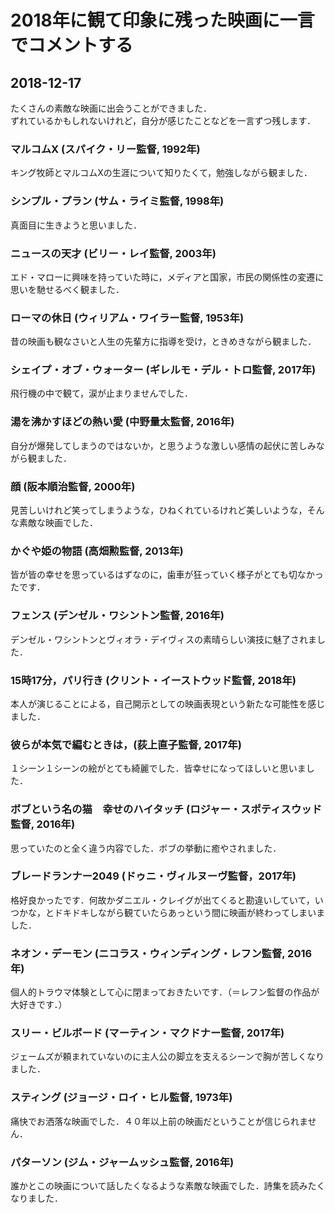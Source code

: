 # 2018年に観て印象に残った映画に一言でコメントする

## 2018-12-17

たくさんの素敵な映画に出会うことができました．  
ずれているかもしれないけれど，自分が感じたことなどを一言ずつ残します．

### マルコムX (スパイク・リー監督, 1992年)

キング牧師とマルコムXの生涯について知りたくて，勉強しながら観ました．

### シンプル・プラン (サム・ライミ監督, 1998年)

真面目に生きようと思いました．

### ニュースの天才 (ビリー・レイ監督, 2003年)

エド・マローに興味を持っていた時に，メディアと国家，市民の関係性の変遷に思いを馳せるべく観ました．

### ローマの休日 (ウィリアム・ワイラー監督, 1953年)

昔の映画も観なさいと人生の先輩方に指導を受け，ときめきながら観ました．

### シェイプ・オブ・ウォーター (ギレルモ・デル・トロ監督, 2017年)

飛行機の中で観て，涙が止まりませんでした．

### 湯を沸かすほどの熱い愛 (中野量太監督, 2016年)

自分が爆発してしまうのではないか，と思うような激しい感情の起伏に苦しみながら観ました．

### 顔 (阪本順治監督, 2000年)

見苦しいけれど笑ってしまうような，ひねくれているけれど美しいような，そんな素敵な映画でした．

### かぐや姫の物語 (高畑勲監督, 2013年)

皆が皆の幸せを思っているはずなのに，歯車が狂っていく様子がとても切なかったです．

### フェンス (デンゼル・ワシントン監督, 2016年)

デンゼル・ワシントンとヴィオラ・デイヴィスの素晴らしい演技に魅了されました．

### 15時17分，パリ行き (クリント・イーストウッド監督, 2018年)

本人が演じることによる，自己開示としての映画表現という新たな可能性を感じました．

### 彼らが本気で編むときは，(荻上直子監督, 2017年)

１シーン１シーンの絵がとても綺麗でした．皆幸せになってほしいと思いました．

### ボブという名の猫　幸せのハイタッチ (ロジャー・スポティスウッド監督, 2016年)

思っていたのと全く違う内容でした．ボブの挙動に癒やされました．

### ブレードランナー2049 (ドゥニ・ヴィルヌーヴ監督，2017年)

格好良かったです．何故かダニエル・クレイグが出てくると勘違いしていて，いつかな，とドキドキしながら観ていたらあっという間に映画が終わってしまいました．

### ネオン・デーモン (ニコラス・ウィンディング・レフン監督, 2016年)

個人的トラウマ体験として心に閉まっておきたいです．（＝レフン監督の作品が大好きです．）

### スリー・ビルボード (マーティン・マクドナー監督, 2017年)

ジェームズが頼まれていないのに主人公の脚立を支えるシーンで胸が苦しくなりました．

### スティング (ジョージ・ロイ・ヒル監督, 1973年)

痛快でお洒落な映画でした．４０年以上前の映画だということが信じられません．

### パターソン (ジム・ジャームッシュ監督, 2016年)

誰かとこの映画について話したくなるような素敵な映画でした．詩集を読みたくなりました．





